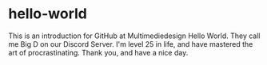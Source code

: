 # hello-world
This is an introduction for GitHub at Multimediedesign
Hello World. They call me Big D on our Discord Server. I'm level 25 in life, and have mastered the art of procrastinating. Thank you, and have a nice day.
